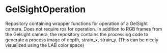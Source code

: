 # GelSightOperation
Repository containing wrapper functions for operation of a GelSight camera.  Does not require ros for operation. In addition to RGB frames from the Gelsight camera, the repository contains the processing code to generate a process image of depth, strain_x, strain_y. (This can be nicely visualized using the LAB color space)

